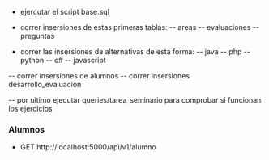 - ejercutar el script base.sql

- correr insersiones de estas primeras tablas:
-- areas
-- evaluaciones
-- preguntas

- correr las insersiones de alternativas de esta forma:
-- java
-- php
-- python
-- c#
-- javascript

-- correr insersiones de alumnos
-- correr insersiones desarrollo_evaluacion

-- por ultimo ejecutar queries/tarea_seminario para comprobar si funcionan los ejercicios

### Alumnos
- GET http://localhost:5000/api/v1/alumno